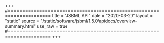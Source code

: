 +++
#=====================================================================
title   = "JSBML API"
date    = "2020-03-20"
layout  = "static"
source  = "/static/software/jsbml/1.5.0/apidocs/overview-summary.html"
use_raw = true
#=====================================================================
+++
